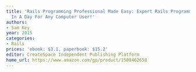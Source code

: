 ```yaml
---
title: 'Rails Programming Professional Made Easy: Expert Rails Programming Success
  In A Day For Any Computer User!'
authors:
- Sam Key
year: 2015
categories:
- Rails
prices: 'ebook: $3.1, paperbook: $15.2'
editor: CreateSpace Independent Publishing Platform
home_url: https://www.amazon.com/gp/product/1508462658
---
```

